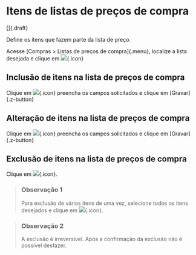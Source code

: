 # Itens de listas de preços de compra

[]{.draft}

Define os itens que fazem parte da lista de preço.

Acesse [Compras > Listas de preços de compra]{.menu}, localize a lista desejada e clique em ![](https://static.zenerp.app.br/icons/action-child.svg){.icon}

## Inclusão de itens na lista de preços de compra

 Clique em ![](https://static.zenerp.app.br/icons/action-create.svg){.icon} preencha os campos solicitados e clique em [Gravar]{.z-button}


## Alteração de itens na lista de preços de compra

Clique em ![](https://static.zenerp.app.br/icons/action-update.svg){.icon} preencha os campos solicitados e clique em [Gravar]{.z-button}


## Exclusão de itens na lista de preços de compra

Clique em ![](https://static.zenerp.app.br/icons/action-delete.svg){.icon}.

>### Observação 1
>
>Para exclusão de vários itens de uma vez, selecione todos os itens desejados e clique em ![](https://static.zenerp.app.br/icons/action-delete.svg){.icon}.

>### Observação 2
>
>A exclusão é irreversível. Após a confirmação da exclusão não é possível desfazer.